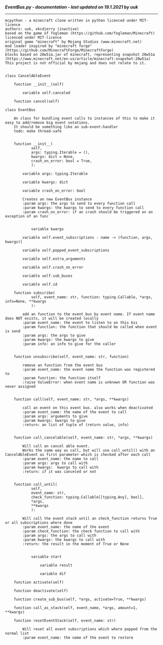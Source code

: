 ***EventBus.py - documentation - last updated on 19.1.2021 by uuk***
___

    mcpython - a minecraft clone written in python licenced under MIT-licence
    authors: uuk, xkcdjerry (inactive)
    based on the game of fogleman (https://github.com/fogleman/Minecraft) licenced under MIT-licence
    original game "minecraft" by Mojang Studios (www.minecraft.net)
    mod loader inspired by "minecraft forge" (https://github.com/MinecraftForge/MinecraftForge)
    blocks based on 20w51a.jar of minecraft, representing snapshot 20w51a
    (https://www.minecraft.net/en-us/article/minecraft-snapshot-20w51a)
    This project is not official by mojang and does not relate to it.


    class CancelAbleEvent

        function __init__(self)

            variable self.canceled

        function cancel(self)

    class EventBus
        
        An class for bundling event calls to instances of this to make it easy to add/remove big event notations.
        It should be something like an sub-event-handler
        todo: make thread-safe


        function __init__(
                self,
                args: typing.Iterable = (),
                kwargs: dict = None,
                crash_on_error: bool = True,
                ):

            variable args: typing.Iterable

            variable kwargs: dict

            variable crash_on_error: bool
            
            Creates an new EventBus instance
            :param args: the args to send to every function call
            :param kwargs: the kwargs to send to every function call
            :param crash_on_error: if an crash should be triggered on an exception of an func


                variable kwargs

            variable self.event_subscriptions - name -> (function, args, kwargs)[

            variable self.popped_event_subscriptions

            variable self.extra_arguments

            variable self.crash_on_error

            variable self.sub_buses

            variable self.id

        function subscribe(
                self, event_name: str, function: typing.Callable, *args, info=None, **kwargs
                ):
            
            add an function to the event bus by event name. If event name does NOT exists, it will be created locally
            :param event_name: the event to listen to on this bis
            :param function: the function that should be called when event is send
            :param args: the args to give
            :param kwargs: the kwargs to give
            :param info: an info to give for the caller


        function unsubscribe(self, event_name: str, function)
            
            remove an function from the event bus
            :param event_name: the event name the function was registered to
            :param function: the function itself
            :raise ValueError: when event name is unknown OR function was never assigned


        function call(self, event_name: str, *args, **kwargs)
            
            call an event on this event bus. also works when deactivated
            :param event_name: the name of the event to call
            :param args: arguments to give
            :param kwargs: kwargs to give
            :return: an list of tuple of (return value, info)


        function call_cancelable(self, event_name: str, *args, **kwargs)
            
            Will call an cancel able event.
            Works the same way as call, but will use call_until() with an CancelAbleEvent as first parameter which is checked after each call
            :param event_name: the name to call
            :param args: args to call with
            :param kwargs:  kwargs to call with
            :return: if it was canceled or not


        function call_until(
                self,
                event_name: str,
                check_function: typing.Callable[[typing.Any], bool],
                *args,
                **kwargs
                ):
            
            Will call the event stack until an check_function returns True or all subscriptions where done
            :param event_name: the name of the event
            :param check_function: the check function to call with
            :param args: the args to call with
            :param kwargs: the kwargs to call with
            :return: the result in the moment of True or None


                variable start

                    variable result

                    variable dif

        function activate(self)

        function deactivate(self)

        function create_sub_bus(self, *args, activate=True, **kwargs)

        function call_as_stack(self, event_name, *args, amount=1, **kwargs)

        function resetEventStack(self, event_name: str)
            
            Will reset all event subscriptions which where popped from the normal list
            :param event_name: the name of the event to restore
